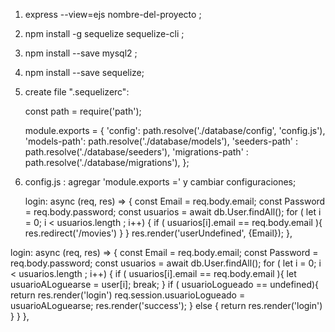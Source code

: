 1) express --view=ejs nombre-del-proyecto ;
2) npm install -g sequelize sequelize-cli ;
3) npm install --save mysql2 ;
4) npm install --save sequelize;
4) create file ".sequelizerc":

     const path = require('path');

    module.exports = {
        'config': path.resolve('./database/config', 'config.js'),
        'models-path': path.resolve('./database/models'),
        'seeders-path' : path.resolve('./database/seeders'),
        'migrations-path' : path.resolve('./database/migrations'),
    };

5) config.js : agregar 'module.exports =' y cambiar configuraciones;


      login: async (req, res) => {
        const Email = req.body.email;
        const Password = req.body.password;
        const usuarios = await db.User.findAll();
        for ( let i = 0; i < usuarios.length ; i++) {
          if ( usuarios[i].email == req.body.email ){
            res.redirect('/movies')
          }
        }
        res.render('userUndefined', {Email});
      },

login: async (req, res) => {
        const Email = req.body.email;
        const Password = req.body.password;
        const usuarios = await db.User.findAll();
        for ( let i = 0; i < usuarios.length ; i++) {
          if ( usuarios[i].email == req.body.email ){
            let usuarioALoguearse = user[i];
            break;
          }
        if ( usuarioLogueado == undefined){ return res.render('login') 
        req.session.usuarioLogueado = usuarioALoguearse;
        res.render('success');
        } 
        else {  return res.render('login') }
        }
      },